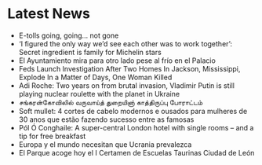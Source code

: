 # Latest News
-  E-tolls going, going… not gone
-  ‘I figured the only way we’d see each other was to work together’: Secret ingredient is family for Michelin stars
-  El Ayuntamiento mira para otro lado pese al frío en el Palacio
-  Feds Launch Investigation After Two Homes In Jackson, Mississippi, Explode In a Matter of Days, One Woman Killed
-  Adi Roche: Two years on from brutal invasion, Vladimir Putin is still playing nuclear roulette with the planet in Ukraine
-  சங்கரன்கோவிலில் வருவாய்த் துறையினா் காத்திருப்பு போராட்டம்
-  Soft mullet: 4 cortes de cabelo modernos e ousados para mulheres de 30 anos que estão fazendo sucesso entre as famosas
-  Pól Ó Conghaile: A super-central London hotel with single rooms – and a tip for free breakfast
-  Europa y el mundo necesitan que Ucrania prevalezca
-  El Parque acoge hoy el I Certamen de Escuelas Taurinas Ciudad de León

